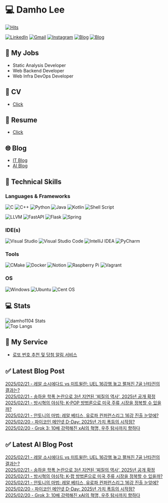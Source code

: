 
# 💻 Damho Lee

[![Hits](https://hits.seeyoufarm.com/api/count/incr/badge.svg?url=https%3A%2F%2Fgithub.com%2Fdamho1104&count_bg=%233D9CC8&title_bg=%23555555&icon=&icon_color=%23E7E7E7&title=hits&edge_flat=false)](https://hits.seeyoufarm.com)  

[![LinkedIn](https://img.shields.io/badge/Linkedin-%230077B5.svg?style=flat&logo=linkedin&logoColor=white)](https://www.linkedin.com/in/damho1104/)
[![Gmail](https://img.shields.io/badge/Gmail-D14836?style=flat&logo=gmail&logoColor=white)](mailto:damho1104@gmail.com)
[![Instagram](https://img.shields.io/badge/Instargram-%23E4405F.svg?style=flat&logo=Instagram&logoColor=white)](https://www.instagram.com/damho1104/)
[![Blog](https://img.shields.io/badge/Blog-%23000000.svg?style=flat&logo=Tistory&logoColor=white)](https://dmomo.co.kr/)
[![Blog](https://img.shields.io/badge/Blog-%23000000.svg?style=flat&logo=WordPress&logoColor=white)](https://blog.ai.dmomo.co.kr/)

## 📃 My Jobs
- Static Analysis Developer
- Web Backend Developer
- Web Infra DevOps Developer

## 📰 CV
- [Click](https://resume.dmomo.net/damho.lee/resume)  

## 📘 Resume
- [Click](https://damho1104.notion.site/8af3191b9815406d95708d9a0cea5a9e)  

## 🌐 Blog
- [IT Blog](https://dmomo.co.kr/)
- [AI Blog](https://blog.ai.dmomo.co.kr/)

## 💪 Technical Skills
### Languages & Frameworks
![C](https://img.shields.io/badge/c-%2300599C.svg?style=flat&logo=c&logoColor=white)
![C++](https://img.shields.io/badge/c++-%2300599C.svg?style=flat&logo=c%2B%2B&logoColor=white)
![Python](https://img.shields.io/badge/Python-3776AB.svg?&style=flat&logo=Python&logoColor=white)
![Java](https://img.shields.io/badge/java-%23ED8B00.svg?style=flat&logo=openjdk&logoColor=white)
![Kotlin](https://img.shields.io/badge/Kotlin-%237F52FF.svg?style=flat&logo=Kotlin&logoColor=white)
![Shell Script](https://img.shields.io/badge/Shell_script-%23121011.svg?style=flat&logo=gnu-bash&logoColor=white)  
  
![LLVM](https://img.shields.io/badge/LLVM/Clang-000B1D.svg?&style=flat&logo=LLVM&logoColor=white)
![FastAPI](https://img.shields.io/badge/FastAPI-005571?style=flat&logo=fastapi)
![Flask](https://img.shields.io/badge/Flask-%23000.svg?style=flat&logo=flask&logoColor=white)
![Spring](https://img.shields.io/badge/Springboot-%236DB33F.svg?style=flat&logo=spring&logoColor=white)
  
  
### IDE(s)
![Visual Studio](https://img.shields.io/badge/Visual%20Studio-5C2D91.svg?style=flat&logo=visual-studio&logoColor=white) 
![Visual Studio Code](https://img.shields.io/badge/Visual%20Studio%20Code-0078d7.svg?style=flat&logo=visual-studio-code&logoColor=white)
![IntelliJ IDEA](https://img.shields.io/badge/IntelliJIDEA-000000.svg?style=flat&logo=intellij-idea&logoColor=white) 
![PyCharm](https://img.shields.io/badge/PyCharm-143?style=flat&logo=pycharm&logoColor=black&color=black&labelColor=green) 


### Tools
![CMake](https://img.shields.io/badge/CMake-%23008FBA.svg?style=flat&logo=cmake&logoColor=white)
![Docker](https://img.shields.io/badge/docker-%230db7ed.svg?style=flat&logo=docker&logoColor=white)
![Notion](https://img.shields.io/badge/Notion-%23000000.svg?style=flat&logo=notion&logoColor=white)
![Raspberry Pi](https://img.shields.io/badge/-RaspberryPi-C51A4A?style=flat&logo=Raspberry-Pi)
![Vagrant](https://img.shields.io/badge/Vagrant-%231563FF.svg?style=flat&logo=vagrant&logoColor=white)


### OS
![Windows](https://img.shields.io/badge/Windows-0078D6?style=flat&logo=windows&logoColor=white)
![Ubuntu](https://img.shields.io/badge/Ubuntu-E95420?style=flat&logo=ubuntu&logoColor=white)
![Cent OS](https://img.shields.io/badge/Cent%20OS-002260?style=flat&logo=centos&logoColor=F0F0F0)


## :computer: Stats
![damho1104 Stats](https://github-readme-stats.vercel.app/api?username=damho1104&hide=issues&show_icons=true&theme=dark)  
![Top Langs](https://github-readme-stats.vercel.app/api/top-langs/?username=damho1104&layout=compact&theme=dark)


## 📣 My Service
- [로또 번호 추천 및 당첨 알림 서비스](https://lotto.dmomo.co.kr/)  


## ✅ Latest Blog Post

[2025/02/21 - 레알 소시에다드 vs 미트윌란: UEL 16강행 놓고 펼쳐진 7골 난타전의 결과는?](https://dmomo.co.kr/128) <br/>
[2025/02/21 - 송하윤 학폭 논란으로 3년 지연된 '찌질의 역사', 2025년 공개 확정](https://dmomo.co.kr/127) <br/>
[2025/02/21 - 방시혁의 야심작: K-POP 방법론으로 미국 주류 시장을 정복할 수 있을까?](https://dmomo.co.kr/126) <br/>
[2025/02/21 - 안토니의 마법: 레알 베티스, 유로파 컨퍼런스리그 16강 진출 눈앞에?](https://dmomo.co.kr/125) <br/>
[2025/02/20 - 파이코인 메인넷 D-Day: 2025년 가치 폭등의 시작점?](https://dmomo.co.kr/124) <br/>
[2025/02/20 - Grok 3: 10배 강력해진 xAI의 혁명, 우주 탐사까지 향하다](https://dmomo.co.kr/123) <br/>

## ✅ Latest AI Blog Post
[2025/02/21 - 레알 소시에다드 vs 미트윌란: UEL 16강행 놓고 펼쳐진 7골 난타전의 결과는?](https://blog.ai.dmomo.co.kr/trend/1029) <br/>
[2025/02/21 - 송하윤 학폭 논란으로 3년 지연된 ‘찌질의 역사’, 2025년 공개 확정](https://blog.ai.dmomo.co.kr/trend/1026) <br/>
[2025/02/21 - 방시혁의 야심작: K-팝 방법론으로 미국 주류 시장을 정복할 수 있을까?](https://blog.ai.dmomo.co.kr/trend/1022) <br/>
[2025/02/21 - 안토니의 마법: 레알 베티스, 유로파 컨퍼런스리그 16강 진출 눈앞에?](https://blog.ai.dmomo.co.kr/trend/1019) <br/>
[2025/02/20 - 파이코인 메인넷 D-Day: 2025년 가치 폭등의 시작점?](https://blog.ai.dmomo.co.kr/trend/1016) <br/>
[2025/02/20 - Grok 3: 10배 강력해진 xAI의 혁명, 우주 탐사까지 향하다](https://blog.ai.dmomo.co.kr/tech/1013) <br/>
